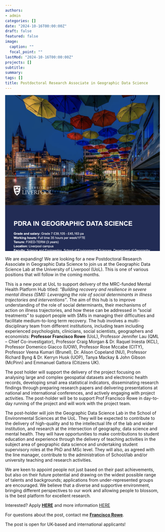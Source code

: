 ```yaml
---
authors:
- admin
categories: []
date: "2024-10-16T00:00:00Z"
draft: false
featured: false
image:
  caption: ""
  focal_point: ""
lastMod: "2024-10-16T00:00:00Z"
projects: []
subtitle: 
summary: 
tags: []
title: Postdoctoral Research Associate in Geographic Data Science
---
```


![](pdra-gds-socialhealth.png)

We are expanding! We are looking for a new Postdoctoral Research Associate in Geographic Data Science to join us at the Geographic Data Science Lab at the University of Liverpool (UoL). This is one of various positions that will follow in the coming months. 

This is a new post at UoL to support delivery of the MRC-funded Mental Health Platform Hub titled: *“Building recovery and resilience in severe mental illness (SMI): Leveraging the role of social determinants in illness trajectories and interventions”*. The aim of this hub is to improve understanding of the role of social determinants, their mechanisms of action on illness trajectories, and how these can be addressed in “social treatments” to support people with SMIs in managing their difficulties and facilitate medium-to-long term recovery. The hub involves a multi-disciplinary team from different institutions, including team including experienced psychologists, clinicians, social scientists, geographers and economists: **Professor Francisco Rowe** (UoL), Professor Jennifer Lau (QML – Chief Co-investigator), Professor Craig Morgan & Dr. Raquel Iniesta (KCL), Professor Domenico Giacco (UOW), Professor Rose Mccabe (CITY), Professor Veena Kumari (Brunel), Dr. Alison Copeland (NU), Professor Richard Byng & Dr. Kerryn Husk (UOP), Tanya Mackay & John Gibson (McPinn) and Emmanuel Gattora (Citizens UK).

The post holder will support the delivery of the project focusing on analysing large and complex geospatial datasets and electronic health records, developing small area statistical indicators, disseminating research findings through preparing research papers and delivering presentations at national and international conferences, and actively engaging with project activities. The post-holder will be to support Prof Francisco Rowe in day-to-day running of the project and will work with the project team.

The post-holder will join the Geographic Data Science Lab in the School of Environmental Sciences at the UoL. They will be expected to contribute to the delivery of high-quality and to the intellectual life of the lab and wider institution, and research at the intersection of geography, data science and mental health. They will have opportunities to make contributions to student education and experience through the delivery of teaching activities in the subject area of geographic data science and undertaking student supervisory roles at the PhD and MSc level. They will also, as agreed with the line manager, contribute to the administration of School/lab and/or university teaching and research activities.

We are keen to appoint people not just based on their past achievements, but also on their future potential and drawing on the widest possible range of talents and backgrounds; applications from under-represented groups are encouraged. We believe that a diverse and supportive environment, bringing different perspectives to our work and allowing people to blossom, is the best platform for excellent research.

Interested? Apply [**HERE**](https://my.corehr.com/pls/ulivrecruit/erq_jobspec_version_4.display_form?p_company=1&p_internal_external=E&p_display_in_irish=N&p_process_type=&p_applicant_no=&p_form_profile_detail=&p_display_apply_ind=Y&p_refresh_search=Y&p_recruitment_id=086286) and more information [HERE](https://my.corehr.com/pls/ulivrecruit/core_document_api_2.view_erecruit_document?p_key_1=7F434C88125DBDEE0F8F7C40376869AC09AC9302E014F7C49DB11C9CA4B30E5EE57080E2E85141EB60DEFB68212BCC0BE85F7285838590B33596D1105AF45A01FDE7C1348DF5191E3C8484847A0D8B19FD3920CD2D23EE36BF5E626F42BC1F0B818A4430B27CBB9A98807FA14A916F7ED3A929EBAA3EA58A447775032C09E43491E683480CB45A835BBE257E0A6D5D966A0734491699A6136A2C3C2D05842928846FBDB099A7385D39BD664FC39206419E2A35D4190DE8947D3C6D9067654CF5&p_key_2=23E955B901C38EE5DB9AFF686645DAF9476983F3EC807CF4007CC839040825335EA113530D2B39A0EACE35D8736B8F7A2E9D941B430E05B7334DBFC8CD89FABE12E24CDB1F9C712499D0E40E5572E19772E1CEB6DB3B14AD67CF22DBAA285BDC06F5B6D6FF96600002960C86C8F66D48E2E529D37EEC84715E7D333DBC53076631E4F0184D9CB5D087AEE1B2E998AE43FED97C1A1F9FE90D16B8A5E350B242438FE2CF7AB7DCB48A3B2D1F2F9CA5BFBE53A91DE29DD4CBE6571CCA8AE9A8D2BD)

For questions about the post, contact me [**Francisco Rowe**](fcorowe@liverpool.ac.uk). 

The post is open for UK-based and international applicants!